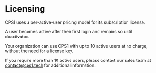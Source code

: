 # Licensing

CPS1 uses a per-active-user pricing model for its subscription license.

A user becomes active after their first login and remains so until deactivated.

Your organization can use CPS1 with up to 10 active users at no charge, without the need for a license key.

If you require more than 10 active users, please contact our sales team at [contact@cps1.tech](mailto:contact@cps1.tech) for additional information.